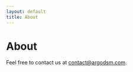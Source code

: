 ```yaml
---
layout: default
title: About
---
```


About
========

Feel free to contact us at [contact@argodsm.com](mailto:contact@argodsm.com).
